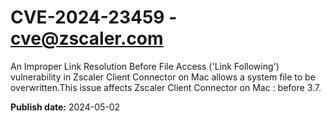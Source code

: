 # CVE-2024-23459 - cve@zscaler.com

An Improper Link Resolution Before File Access ('Link Following') vulnerability in Zscaler Client Connector on Mac allows a system file to be overwritten.This issue affects Zscaler Client Connector on Mac : before 3.7.



**Publish date:** 2024-05-02
